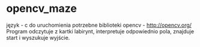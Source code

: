 # opencv_maze
język - c
do uruchomienia potrzebne biblioteki opencv - http://opencv.org/
Program odczytuje z kartki labirynt, interpretuje odpowiednio pola, znajduje start i wyszukuje wyjście.
